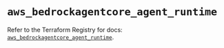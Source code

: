 # `aws_bedrockagentcore_agent_runtime`

Refer to the Terraform Registry for docs: [`aws_bedrockagentcore_agent_runtime`](https://registry.terraform.io/providers/hashicorp/aws/6.18.0/docs/resources/bedrockagentcore_agent_runtime).
